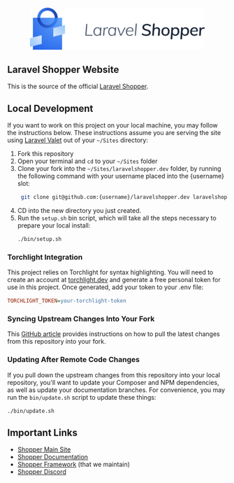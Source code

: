 <p align="center"><img src="https://github.com/shopperlabs/art/blob/main/logo.svg" width="400" alt="Laravel Shopper Logo" /></p>

## Laravel Shopper Website

This is the source of the official [Laravel Shopper][site].

## Local Development

If you want to work on this project on your local machine, you may follow the instructions below. 
These instructions assume you are serving the site using [Laravel Valet](https://laravel.com/docs/valet) out of your `~/Sites` directory:

1. Fork this repository
2. Open your terminal and `cd` to your `~/Sites` folder
3. Clone your fork into the `~/Sites/laravelshopper.dev` folder, by running the following command with your username placed into the {username} slot:
   ```bash
    git clone git@github.com:{username}/laravelshopper.dev laravelshopper.dev
    ```
4. CD into the new directory you just created.
5. Run the `setup.sh` bin script, which will take all the steps necessary to prepare your local install:
    ```bash
    ./bin/setup.sh
    ```

### Torchlight Integration

This project relies on Torchlight for syntax highlighting. You will need to create an account at [torchlight.dev](https://torchlight.dev/) and generate a free personal token for use in this project. Once generated, add your token to your .env file:

```ini
TORCHLIGHT_TOKEN=your-torchlight-token
```

### Syncing Upstream Changes Into Your Fork

This [GitHub article](https://help.github.com/en/articles/syncing-a-fork) provides instructions on how to pull the latest changes from this repository into your fork.

### Updating After Remote Code Changes

If you pull down the upstream changes from this repository into your local repository, you'll want to update your Composer and NPM dependencies, as well as update your documentation branches. For convenience, you may run the `bin/update.sh` script to update these things:

```bash
./bin/update.sh
```

## Important Links

- [Shopper Main Site][site]
- [Shopper Documentation][docs]
- [Shopper Framework][app-repo] (that we maintain)
- [Shopper Discord][discord]

[site]: https://laravelshopper.dev
[docs]: https://laravelshopper.dev/docs
[discord]: https://laravelshopper.dev/discord
[contribution]: https://github.com/shopperlabs/shopper/blob/main/CONTRIBUTING.md
[app-repo]: https://github.com/shopperlabs/shopper
